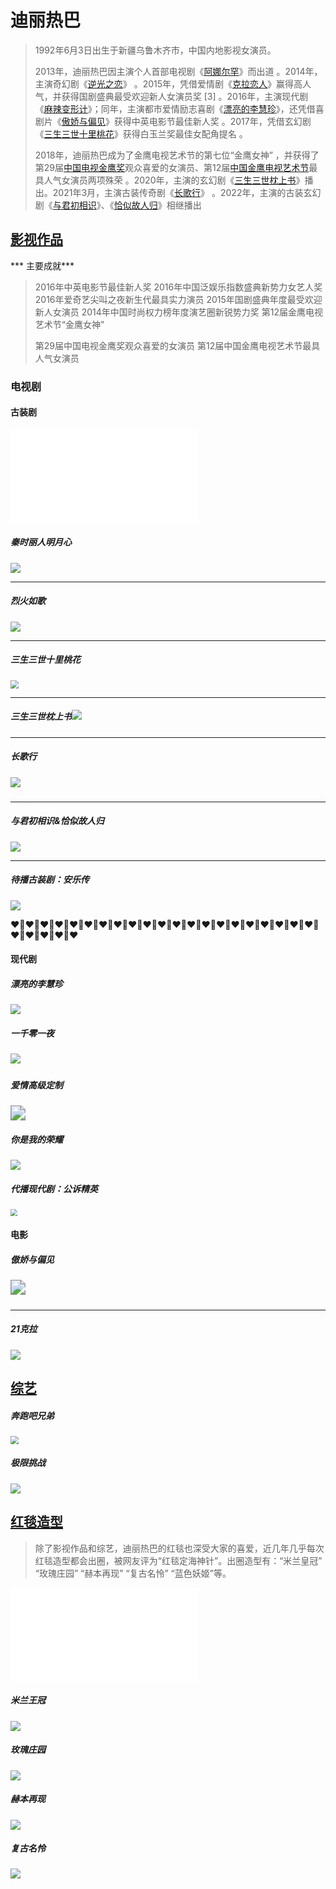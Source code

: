 # 迪丽热巴

> 1992年6月3日出生于新疆乌鲁木齐市，中国内地影视女演员。
>
> 2013年，迪丽热巴因主演个人首部电视剧《[阿娜尔罕](https://baike.baidu.com/item/阿娜尔罕/10988554?fromModule=lemma_inlink)》而出道 。2014年，主演奇幻剧《[逆光之恋](https://baike.baidu.com/item/逆光之恋/15443810?fromModule=lemma_inlink)》 。2015年，凭借爱情剧《[克拉恋人](https://baike.baidu.com/item/克拉恋人/15949407?fromModule=lemma_inlink)》赢得高人气，并获得国剧盛典最受欢迎新人女演员奖 [3] 。2016年，主演现代剧《[麻辣变形计](https://baike.baidu.com/item/麻辣变形计/16742684?fromModule=lemma_inlink)》；同年，主演都市爱情励志喜剧《[漂亮的李慧珍](https://baike.baidu.com/item/漂亮的李慧珍/20109279?fromModule=lemma_inlink)》，还凭借喜剧片《[傲娇与偏见](https://baike.baidu.com/item/傲娇与偏见/17604843?fromModule=lemma_inlink)》获得中英电影节最佳新人奖 。2017年，凭借玄幻剧《[三生三世十里桃花](https://baike.baidu.com/item/三生三世十里桃花/16246274?fromModule=lemma_inlink)》获得白玉兰奖最佳女配角提名 。
>
> 2018年，迪丽热巴成为了金鹰电视艺术节的第七位“金鹰女神” ，并获得了第29届[中国电视金鹰奖](https://baike.baidu.com/item/中国电视金鹰奖/188516?fromModule=lemma_inlink)观众喜爱的女演员、第12届[中国金鹰电视艺术节](https://baike.baidu.com/item/中国金鹰电视艺术节/8485680?fromModule=lemma_inlink)最具人气女演员两项殊荣 。2020年，主演的玄幻剧《[三生三世枕上书](https://baike.baidu.com/item/三生三世枕上书/15821930?fromModule=lemma_inlink)》播出。2021年3月，主演古装传奇剧《[长歌行](https://baike.baidu.com/item/长歌行/23342255?fromModule=lemma_inlink)》  。2022年，主演的古装玄幻剧《[与君初相识](https://baike.baidu.com/item/与君初相识/13748998?fromModule=lemma_inlink)》、《[恰似故人归](https://baike.baidu.com/item/恰似故人归/54261086?fromModule=lemma_inlink)》相继播出

## <u>影视作品</u>

*** 主要成就*** 

> 2016年中英电影节最佳新人奖
> 2016年中国泛娱乐指数盛典新势力女艺人奖
> 2016年爱奇艺尖叫之夜新生代最具实力演员
> 2015年国剧盛典年度最受欢迎新人女演员
> 2014年中国时尚权力榜年度演艺圈新锐势力奖
> 第12届金鹰电视艺术节“金鹰女神”
>
> 第29届中国电视金鹰奖观众喜爱的女演员
> 第12届中国金鹰电视艺术节最具人气女演员

### 电视剧

#### 古装剧

<iframe src="//player.bilibili.com/player.html?aid=469201585&bvid=BV175411R7Hb&cid=724209788&page=1" scrolling="no" border="0" frameborder="no" framespacing="0" allowfullscreen="true"> </iframe>

##### 秦时丽人明月心

![](https://gimg2.baidu.com/image_search/src=http%3A%2F%2Fb-ssl.duitang.com%2Fuploads%2Fitem%2F201805%2F01%2F20180501175414_Cj2Nx.jpeg&refer=http%3A%2F%2Fb-ssl.duitang.com&app=2002&size=f9999,10000&q=a80&n=0&g=0n&fmt=auto?sec=1673526672&t=4e41e028456a738d54fcc6b80e99dee0)

--------

##### 烈火如歌 

![](https://gimg2.baidu.com/image_search/src=http%3A%2F%2Fb-ssl.duitang.com%2Fuploads%2Fitem%2F201803%2F13%2F20180313215339_dcfP8.jpeg&refer=http%3A%2F%2Fb-ssl.duitang.com&app=2002&size=f9999,10000&q=a80&n=0&g=0n&fmt=auto?sec=1673526763&t=b0a3bbbf670b1076ccd1d01be5ccf447)

------

##### 三生三世十里桃花

<img src="https://gimg2.baidu.com/image_search/src=http%3A%2F%2Fpic1.win4000.com%2Fwallpaper%2F7%2F5899350089c61.jpg&refer=http%3A%2F%2Fpic1.win4000.com&app=2002&size=f9999,10000&q=a80&n=0&g=0n&fmt=auto?sec=1673526188&t=aa960de987ee5d5303bd63637518dd10" style="zoom:80%;" />

----------

##### 三生三世枕上书<img src="https://gimg2.baidu.com/image_search/src=http%3A%2F%2Fc-ssl.duitang.com%2Fuploads%2Fitem%2F202003%2F20%2F20200320200142_uj2UY.thumb.1000_0.jpeg&refer=http%3A%2F%2Fc-ssl.duitang.com&app=2002&size=f9999,10000&q=a80&n=0&g=0n&fmt=auto?sec=1673526564&t=db068fd18a3e1a93783e3581696932ba"  />

--------------

##### 长歌行

##### ![](https://gimg2.baidu.com/image_search/src=http%3A%2F%2Fp3.itc.cn%2Fimages01%2F20210414%2F5cb4cf8817ce4b2c8ad4ddfd41e72d92.png&refer=http%3A%2F%2Fp3.itc.cn&app=2002&size=f9999,10000&q=a80&n=0&g=0n&fmt=auto?sec=1673527271&t=af5d93c80136668404af7e31d503ef49)

-------

#####  与君初相识&恰似故人归

![](https://gimg2.baidu.com/image_search/src=http%3A%2F%2Finews.gtimg.com%2Fnewsapp_bt%2F0%2F14666330391%2F1000&refer=http%3A%2F%2Finews.gtimg.com&app=2002&size=f9999,10000&q=a80&n=0&g=0n&fmt=auto?sec=1673528769&t=fafbcdea33e511d5911dbe4addf59d49)

-------

##### 待播古装剧：安乐传

![](https://gimg2.baidu.com/image_search/src=http%3A%2F%2Finews.gtimg.com%2Fnewsapp_bt%2F0%2F14179780886%2F1000&refer=http%3A%2F%2Finews.gtimg.com&app=2002&size=f9999,10000&q=a80&n=0&g=0n&fmt=auto?sec=1673529255&t=8df8bfaf68dc659b1a5b905e2bb1863a)

♥️🖤♥️🖤♥️🖤♥️🖤♥️🖤♥️🖤♥️🖤♥️🖤♥️🖤♥️🖤♥️🖤♥️🖤♥️🖤♥️🖤♥️🖤♥️🖤♥️🖤♥️🖤♥️🖤♥️🖤♥️🖤♥️🖤♥️🖤♥️🖤♥️🖤♥️

#### 现代剧

##### 漂亮的李慧珍

![](https://gimg2.baidu.com/image_search/src=http%3A%2F%2Fimages.rednet.cn%2FArticleImage%2F2017%2F06%2F27%2F20171052261567141.jpg&refer=http%3A%2F%2Fimages.rednet.cn&app=2002&size=f9999,10000&q=a80&n=0&g=0n&fmt=auto?sec=1673529565&t=07b70031afe1c69ef60655d8403b25ca)

##### 一千零一夜

##### ![](https://gimg2.baidu.com/image_search/src=http%3A%2F%2Fpic1.win4000.com%2Fpic%2Fb%2Fa0%2Ff731df3285.jpg%3Fdown&refer=http%3A%2F%2Fpic1.win4000.com&app=2002&size=f9999,10000&q=a80&n=0&g=0n&fmt=auto?sec=1673529656&t=78d07cd63c9adb723fcd175c87a7043b)

##### 爱情高级定制

<img src="https://gimg2.baidu.com/image_search/src=http%3A%2F%2Fimage.qtv.com.cn%2F003%2F025%2F453%2F00302545324_04986274.png&refer=http%3A%2F%2Fimage.qtv.com.cn&app=2002&size=f9999,10000&q=a80&n=0&g=0n&fmt=auto?sec=1673529904&t=0e6737359d26f75367c7f5478ba0b31a" style="zoom:150%;" />

##### 你是我的荣耀

![](https://gimg2.baidu.com/image_search/src=http%3A%2F%2Fimg.idol001.com%2Forigin%2F2021%2F08%2F03%2Ff4328bd09500520ab671c6233ecc6cc61627976628.jpg&refer=http%3A%2F%2Fimg.idol001.com&app=2002&size=f9999,10000&q=a80&n=0&g=0n&fmt=auto?sec=1673530055&t=06ebfe3186ace35b55ad7ff5d58bd788)

##### 代播现代剧：公诉精英

<img src="https://gimg2.baidu.com/image_search/src=http%3A%2F%2Fn.sinaimg.cn%2Fsinakd20220620s%2F654%2Fw1079h1175%2F20220620%2Fdc2e-f198e5c422e3d3c49884707d5effe346.jpg&refer=http%3A%2F%2Fn.sinaimg.cn&app=2002&size=f9999,10000&q=a80&n=0&g=0n&fmt=auto?sec=1673532031&t=78dbc58793c82bc31766c9e704926edf" style="zoom: 67%;" />



#### 电影

##### 傲娇与偏见

##### <img src="https://gimg2.baidu.com/image_search/src=http%3A%2F%2Fy.gtimg.cn%2Fmusic%2Fphoto_new%2FT023R750x750M000002VC3eb29InLc.jpg&refer=http%3A%2F%2Fy.gtimg.cn&app=2002&size=f9999,10000&q=a80&n=0&g=0n&fmt=auto?sec=1673530871&t=b1adcbd4ad395395c155c65966c9e82e" style="zoom:150%;" />

--------

##### 21克拉

![](https://img1.baidu.com/it/u=4037221112,3387146988&fm=253&fmt=auto&app=120&f=JPEG?w=1422&h=800)





## <u> 综艺</u>

 ##### 奔跑吧兄弟

<img src="https://gimg2.baidu.com/image_search/src=http%3A%2F%2Fwww.desktx.com%2Fd%2Ffile%2Fwallpaper%2FPeople%2Ffemales%2F20170502%2Fb09fbbc10f1bb1c74616d9cfc750338b.jpg&refer=http%3A%2F%2Fwww.desktx.com&app=2002&size=f9999,10000&q=a80&n=0&g=0n&fmt=auto?sec=1673531289&t=a1bd3e30a6bb77bd296ac879d7d8cc4a" style="zoom:80%;" />

##### 极限挑战

<img src="https://img2.baidu.com/it/u=55363651,673685726&fm=253&fmt=auto&app=138&f=JPEG?w=750&h=500"  />

## <u>红毯造型</u> 

> 除了影视作品和综艺，迪丽热巴的红毯也深受大家的喜爱，近几年几乎每次红毯造型都会出圈，被网友评为“红毯定海神针”。出圈造型有：“米兰皇冠” “玫瑰庄园” “赫本再现” “复古名怜” “蓝色妖姬”等。

<iframe src="//player.bilibili.com/player.html?aid=345982682&bvid=BV1od4y1M7Ni&cid=843224916&page=1" scrolling="no" border="0" frameborder="no" framespacing="0" allowfullscreen="true"> </iframe>

##### 米兰王冠

![](https://gimg2.baidu.com/image_search/src=http%3A%2F%2Fn.sinaimg.cn%2Fsinakd20121%2F0%2Fw1440h960%2F20200311%2F21fa-iqrhckn6053326.jpg&refer=http%3A%2F%2Fn.sinaimg.cn&app=2002&size=f9999,10000&q=a80&n=0&g=0n&fmt=auto?sec=1673786272&t=6730b5fa9ff987a009b8b50807832b0c)

##### 玫瑰庄园

![](https://gimg2.baidu.com/image_search/src=http%3A%2F%2Fp0.itc.cn%2Fq_70%2Fimages03%2F20201220%2Fc23e36e3bf78426082be0a79c9335663.jpeg&refer=http%3A%2F%2Fp0.itc.cn&app=2002&size=f9999,10000&q=a80&n=0&g=0n&fmt=auto?sec=1673786568&t=12659328debcf06cb43b1b2a5889671f)

##### 赫本再现

![](https://pic.rmb.bdstatic.com/bjh/news/c3af77d31c700b81dba6a84750d6df9b.gif)

##### 复古名怜

![](https://gimg2.baidu.com/image_search/src=http%3A%2F%2Fimg.idol001.com%2Forigin%2F2021%2F02%2F28%2Fd9b121ace1ba13205e669dc66ea7d8e01614498339.jpg&refer=http%3A%2F%2Fimg.idol001.com&app=2002&size=f9999,10000&q=a80&n=0&g=0n&fmt=auto?sec=1673787553&t=acba299f95b95e78ab011db11ce45c1f)